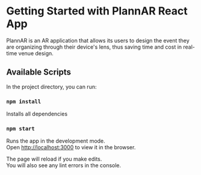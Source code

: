 # Getting Started with PlannAR React App

PlannAR is an AR application that allows its users to design the event they are organizing through their device's lens, thus saving time and cost in real-time venue design.

## Available Scripts

In the project directory, you can run:

### `npm install`

Installs all dependencies

### `npm start`

Runs the app in the development mode.\
Open [http://localhost:3000](http://localhost:3000) to view it in the browser.

The page will reload if you make edits.\
You will also see any lint errors in the console.

